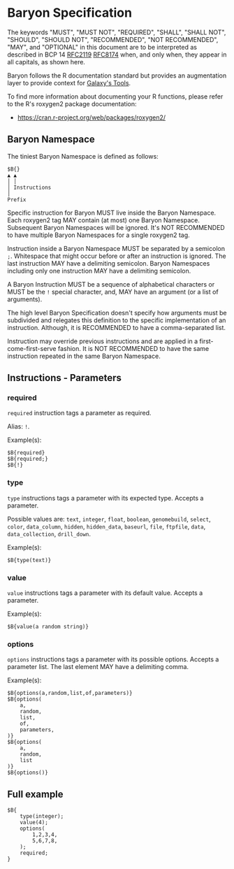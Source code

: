 # Baryon Specification

The keywords "MUST", "MUST NOT", "REQUIRED", "SHALL", "SHALL NOT", "SHOULD",
"SHOULD NOT", "RECOMMENDED", "NOT RECOMMENDED", "MAY", and "OPTIONAL" in this
document are to be interpreted as described in BCP 14
[RFC2119](https://www.ietf.org/rfc/rfc2119.txt)
[RFC8174](https://www.ietf.org/rfc/rfc8174.txt) when, and only when, they
appear in all capitals, as shown here.

Baryon follows the R documentation standard but provides an augmentation layer
to provide context for [Galaxy's Tools](https://galaxyproject.org).

To find more information about documenting your R functions, please refer to
the R's roxygen2 package documentation:

- https://cran.r-project.org/web/packages/roxygen2/

## Baryon Namespace

The tiniest Baryon Namespace is defined as follows:

```
$B{}
▲ ▲
│ │
│ Instructions
│
Prefix
```

Specific instruction for Baryon MUST live inside the Baryon Namespace.
Each roxygen2 tag MAY contain (at most) one Baryon Namespace.
Subsequent Baryon Namespaces will be ignored. It's NOT RECOMMENDED to have
multiple Baryon Namespaces for a single roxygen2 tag.

Instruction inside a Baryon Namespace MUST be separated by a semicolon `;`.
Whitespace that might occur before or after an instruction is ignored.
The last instruction MAY have a delimiting semicolon.
Baryon Namespaces including only one instruction MAY have a delimiting
semicolon.

A Baryon Instruction MUST be a sequence of alphabetical characters or MUST
be the `!` special character, and, MAY have an argument (or a list of
arguments).

The high level Baryon Specification doesn't specify how arguments must be
subdivided and relegates this definition to the specific implementation of
an instruction. Although, it is RECOMMENDED to have a comma-separated list.

Instruction may override previous instructions and are applied in a
first-come-first-serve fashion.
It is NOT RECOMMENDED to have the same instruction repeated in the same Baryon
Namespace.

## Instructions - Parameters

### required

`required` instruction tags a parameter as required.

Alias: `!`.

Example(s):
```
$B{required}
$B{required;}
$B{!}
```

### type

`type` instructions tags a parameter with its expected type.
Accepts a parameter.

Possible values are: `text`, `integer`, `float`, `boolean`, `genomebuild`,
`select`, `color`, `data_column`, `hidden`, `hidden_data`, `baseurl`, `file`,
`ftpfile`, `data`, `data_collection`, `drill_down`.

Example(s):
```
$B{type(text)}
```

### value

`value` instructions tags a parameter with its default value.
Accepts a parameter.

Example(s):
```
$B{value(a random string)}
```

### options

`options` instructions tags a parameter with its possible options.
Accepts a parameter list.
The last element MAY have a delimiting comma.

Example(s):
```
$B{options(a,random,list,of,parameters)}
$B{options(
    a,
    random,
    list,
    of,
    parameters,
)}
$B{options(
    a,
    random,
    list
)}
$B{options()}
```

## Full example

```
$B{
    type(integer);
    value(4);
    options(
        1,2,3,4,
        5,6,7,8,
    );
    required;
}
```
